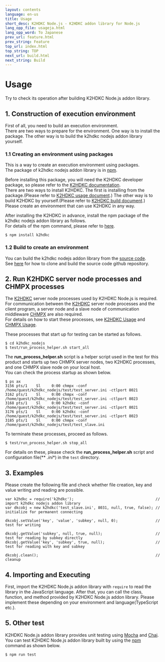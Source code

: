 ```yaml
---
layout: contents
language: en-us
title: Usage
short_desc: K2HDKC Node.js - K2HDKC addon library for Node.js
lang_opp_file: usageja.html
lang_opp_word: To Japanese
prev_url: feature.html
prev_string: Feature
top_url: index.html
top_string: TOP
next_url: build.html
next_string: Build
---
```


# Usage
Try to check its operation after building K2HDKC Node.js addon library.

## 1. Construction of execution environment
First of all, you need to build an execution environment.  
There are two ways to prepare for the environment.
One way is to install the package.
The other way is to build the k2hdkc nodejs addon library yourself.

### 1.1 Creating an environment using packages
This is a way to create an execution environment using packages.  
The package of k2hdkc nodejs addon library is in [npm](https://www.npmjs.com/package/k2hdkc).  

Before installing this package, you will need the K2HDKC developer package, so please refer to the [K2HDKC documentation](https://k2hdkc.antpick.ax/).  
There are two ways to install K2HDKC.
The first is installing from the package.(Please refer to [K2HDKC usage document](https://k2hdkc.antpick.ax/usage.html).)
The other way is to build K2HDKC by yourself.(Please refer to [K2HDKC build document](https://k2hdkc.antpick.ax/build.html).)  
Please create an environment that can use K2HDKC in any way.  

After installing the K2HDKC in advance, install the npm package of the k2hdkc nodejs addon library as follows.    
For details of the npm command, please refer to [here](https://docs.npmjs.com/misc/index.html#npm1).
```
$ npm install k2hdkc
```

### 1.2 Build to create an environment
You can build the k2hdkc nodejs addon library from the [source code](https://github.com/yahoojapan/k2hdkc_nodejs).  
See [here](https://nodejs.k2hdkc.antpick.ax/build.html) for how to clone and build the source code github repository.

## 2. Run K2HDKC server node processes and CHMPX processes
The [K2HDKC](https://k2hdkc.antpick.ax/) server node processes used by K2HDKC Node.js is required.  
For communication between the [K2HDKC](https://k2hdkc.antpick.ax/) server node processes and the client program, a server node and a slave node of communication middleware [CHMPX](https://chmpx.antpick.ax/) are also required.  
For details on how to start these processes, see [K2HDKC Usage](https://k2hdkc.antpick.ax/usage.html) and [CHMPX Usage](https://chmpx.antpick.ax/usage.html).  

These processes that start up for testing can be started as follows.  
```
$ cd k2hdkc_nodejs
$ test/run_process_helper.sh start_all
```
The **run_process_helper.sh** script is a helper script used in the test for this product and starts up two CHMPX server nodes, two K2HDKC processes, and one CHMPX slave node on your local host.  
You can check the process startup as shown below.  
```
$ ps ax
3156 pts/1    Sl     0:00 chmpx -conf /home/guest/k2hdkc_nodejs/test/test_server.ini -ctlport 8021
3162 pts/1    Sl     0:00 chmpx -conf /home/guest/k2hdkc_nodejs/test/test_server.ini -ctlport 8023
3168 pts/1    Sl     0:00 k2hdkc -conf /home/guest/k2hdkc_nodejs/test/test_server.ini -ctlport 8021
3176 pts/1    Sl     0:00 k2hdkc -conf /home/guest/k2hdkc_nodejs/test/test_server.ini -ctlport 8023
3185 pts/1    Sl     0:00 chmpx -conf /home/guest/k2hdkc_nodejs/test/test_slave.ini
```
To terminate these processes, proceed as follows.  
```
$ test/run_process_helper.sh stop_all
```
For details on these, please check the **run_process_helper.sh** script and configuration file(** *.ini**) in the `test` directory.

## 3. Examples
Please create the following file and check whether file creation, key and value writing and reading are possible.  
```
var k2hdkc = require('k2hdkc');                                     // import k2hdkc nodejs addon library
var	dkcobj = new k2hdkc('test_slave.ini', 8031, null, true, false); // initialize for permanent connecting

dkcobj.setValue('key', 'value', 'subkey', null, 0);                 // test for writing

dkcobj.getValue('subkey', null, true, null);                        // test for reading by subkey directly
dkcobj.getValue('key', 'subkey', true, null);                       // test for reading with key and subkey

dkcobj.clean();                                                     // cleanup
```

## 4. Importing and Executing
First, import the K2HDKC Node.js addon library with `require` to read the library in the JavaScript language.
After that, you can call the class, function, and method provided by K2HDKC Node.js addon library.
Please implement these depending on your environment and language(TypeScript etc.).

## 5. Other test
K2HDKC Node.js addon library provides unit testing using [Mocha](https://github.com/mochajs/mocha) and [Chai](https://github.com/chaijs/chai).
You can test K2HDKC Node.js addon library built by using the [npm](https://www.npmjs.com/get-npm) command as shown below.
```
$ npm run test
```
